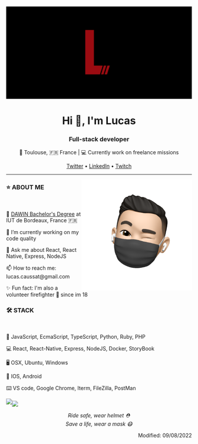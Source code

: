 <p align="center">
  <img src="https://github.com/Lu-Ks/Lu-Ks/blob/main/assets/cover.gif" alt="Lucas loading" height="250"/>
</p>
<h1 align="center">Hi 👋, I'm Lucas</h1>
<h3 align="center">Full-stack developer</h3>
<p align="center">📍 Toulouse, 🇫🇷 France | 💻 Currently work on freelance missions</p>
<p align="center"><a href="https://twitter.com/Lu_K_s_">Twitter</a> • <a href="https://www.linkedin.com/in/lucas-caussat/">LinkedIn</a> • <a href="https://www.twitch.tv/lu_kss">Twitch</a>
<hr>
<img align="right" src="https://github.com/Lu-Ks/Lu-Ks/blob/main/assets/memoji.png" alt="memoji_wink" width="300"/>
<h3>⭐ ABOUT ME</h3><br>
<p>🔭 <a href="https://www.iut.u-bordeaux.fr/info/">DAWIN Bachelor's Degree</a> at IUT de Bordeaux, France 🇫🇷</p>
<p>🌱 I’m currently working on my code quality</p>
<p>💬 Ask me about React, React Native, Express, NodeJS</p>
<p align="left">📫 How to reach me: lucas.caussat@gmail.com</p>
<p>✨ Fun fact: I'm also a volunteer firefighter 🚒 since im 18</p>
<h3>🛠 STACK</h3><br>
<p>💊 JavaScript, EcmaScript, TypeScript, Python, Ruby, PHP</p>
<p>💻 React, React-Native, Express, NodeJS, Docker, StoryBook</p>
<p>🖥 OSX, Ubuntu, Windows</p>
<p>📱 IOS, Android</p>
<p>⌨️ VS code, Google Chrome, Iterm, FileZilla, PostMan</p>
<img align="left" src="https://github-readme-stats.vercel.app/api/top-langs/?username=lu-ks&hide=php&theme=dark&layout=compact&hide_border=true&bg_color=000"/>
<img align="middle" src="https://github-readme-stats.vercel.app/api?username=Lu-Ks&count_private=true&theme=dark&show_icons=true&icon_color=e10e19&hide=stars&hide_title=true&hide_border=true&bg_color=000&hide_rank=true"/>
<br>
<p align="center"><i>Ride safe, wear helmet ⛑️</i><br><i>Save a life, wear a mask 😷</i></p>
<p align="right">Modified: 09/08/2022</p>
